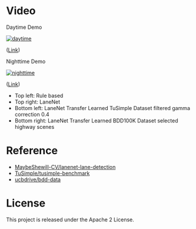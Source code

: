 # Video
Daytime Demo

[![daytime](https://github.com/shirokunet/LaneSegmentation/raw/master/images/01-04_freeway_01-06.gif)](https://www.youtube.com/watch?v=Mnk2ogrKWTM)

([Link](https://www.youtube.com/watch?v=Mnk2ogrKWTM&))

Nighttime Demo

[![nighttime](https://github.com/shirokunet/LaneSegmentation/raw/master/images/01-04_night_91-96.gif)](https://www.youtube.com/watch?v=0n_phl6V9ho)

([Link](https://www.youtube.com/watch?v=0n_phl6V9ho&))

- Top left: Rule based
- Top right: LaneNet
- Bottom left: LaneNet Transfer Learned TuSimple Dataset filtered gamma correction 0.4
- Bottom right: LaneNet Transfer Learned BDD100K Dataset selected highway scenes

# Reference
- [MaybeShewill-CV/lanenet-lane-detection](https://github.com/MaybeShewill-CV/lanenet-lane-detection)
- [TuSimple/tusimple-benchmark](https://github.com/TuSimple/tusimple-benchmark)
- [ucbdrive/bdd-data](https://github.com/ucbdrive/bdd-data)

# License
This project is released under the Apache 2 License.
